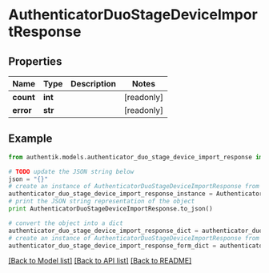 # AuthenticatorDuoStageDeviceImportResponse


## Properties
Name | Type | Description | Notes
------------ | ------------- | ------------- | -------------
**count** | **int** |  | [readonly] 
**error** | **str** |  | [readonly] 

## Example

```python
from authentik.models.authenticator_duo_stage_device_import_response import AuthenticatorDuoStageDeviceImportResponse

# TODO update the JSON string below
json = "{}"
# create an instance of AuthenticatorDuoStageDeviceImportResponse from a JSON string
authenticator_duo_stage_device_import_response_instance = AuthenticatorDuoStageDeviceImportResponse.from_json(json)
# print the JSON string representation of the object
print AuthenticatorDuoStageDeviceImportResponse.to_json()

# convert the object into a dict
authenticator_duo_stage_device_import_response_dict = authenticator_duo_stage_device_import_response_instance.to_dict()
# create an instance of AuthenticatorDuoStageDeviceImportResponse from a dict
authenticator_duo_stage_device_import_response_form_dict = authenticator_duo_stage_device_import_response.from_dict(authenticator_duo_stage_device_import_response_dict)
```
[[Back to Model list]](../README.md#documentation-for-models) [[Back to API list]](../README.md#documentation-for-api-endpoints) [[Back to README]](../README.md)


